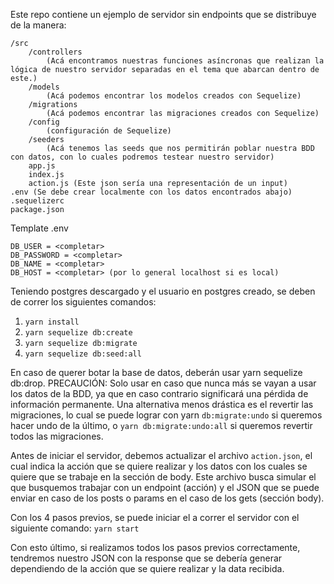 Este repo contiene un ejemplo de servidor sin endpoints que se distribuye de la manera:
```
/src
    /controllers
        (Acá encontramos nuestras funciones asíncronas que realizan la lógica de nuestro servidor separadas en el tema que abarcan dentro de este.)
    /models
        (Acá podemos encontrar los modelos creados con Sequelize)
    /migrations
        (Acá podemos encontrar las migraciones creados con Sequelize)
    /config 
        (configuración de Sequelize)
    /seeders
        (Acá tenemos las seeds que nos permitirán poblar nuestra BDD con datos, con lo cuales podremos testear nuestro servidor)
    app.js
    index.js
    action.js (Este json sería una representación de un input)
.env (Se debe crear localmente con los datos encontrados abajo)
.sequelizerc
package.json
```
Template .env  
```
DB_USER = <completar>
DB_PASSWORD = <completar>
DB_NAME = <completar>
DB_HOST = <completar> (por lo general localhost si es local)
```

Teniendo postgres descargado y el usuario en postgres creado, se deben de correr los siguientes comandos:

1. ```yarn install```
2. ```yarn sequelize db:create```
3. ```yarn sequelize db:migrate```
4. ```yarn sequelize db:seed:all```

En caso de querer botar la base de datos, deberán usar yarn sequelize db:drop.
PRECAUCIÓN: Solo usar en caso que nunca más se vayan a usar los datos de la BDD, ya que en caso contrario significará una pérdida de información permanente.
Una alternativa menos drástica es el revertir las migraciones, lo cual se puede lograr con yarn ```db:migrate:undo``` si queremos hacer undo de la último, o ```yarn db:migrate:undo:all``` si queremos revertir todos las migraciones.




Antes de iniciar el servidor, debemos actualizar el archivo ```action.json```, el cual indica la acción que se quiere realizar y los datos con los cuales se quiere que se trabaje en la sección de body. Este archivo busca simular el que busquemos trabajar con un endpoint (acción) y el JSON que se puede enviar en caso de los posts o params en el caso de los gets (sección body).


Con los 4 pasos previos, se puede iniciar el a correr el servidor con el siguiente comando:
```yarn start```

Con esto último, si realizamos todos los pasos previos correctamente, tendremos nuestro JSON con la response que se debería generar dependiendo de la acción que se quiere realizar y la data recibida. 
